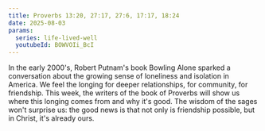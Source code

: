 ```yaml
---
title: Proverbs 13:20, 27:17, 27:6, 17:17, 18:24
date: 2025-08-03
params:
  series: life-lived-well
  youtubeId: BOWVOIi_BcI
---
```


In the early 2000's, Robert Putnam's book Bowling Alone sparked a conversation about the growing sense of loneliness and isolation in America. We feel the longing for deeper relationships, for community, for friendship. This week, the writers of the book of Proverbs will show us where this longing comes from and why it's good. The wisdom of the sages won't surprise us: the good news is that not only is friendship possible, but in Christ, it's already ours.
